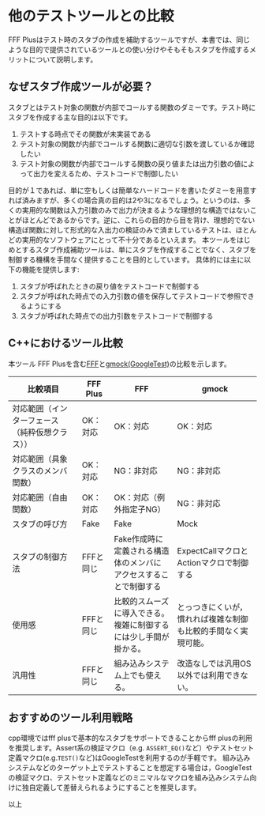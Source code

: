 # 他のテストツールとの比較

FFF Plusはテスト時のスタブの作成を補助するツールですが、本書では、同じような目的で提供されているツールとの使い分けやそもそもスタブを作成するメリットについて説明します。

## なぜスタブ作成ツールが必要？

スタブとはテスト対象の関数が内部でコールする関数のダミーです。テスト時にスタブを作成する主な目的は以下です。

1. テストする時点でその関数が未実装である
2. テスト対象の関数が内部でコールする関数に適切な引数を渡しているか確認したい
3. テスト対象の関数が内部でコールする関数の戻り値または出力引数の値によって出力を変えるため、テストコードで制御したい

目的が１であれば、単に空もしくは簡単なハードコードを書いたダミーを用意すれば済みますが、多くの場合真の目的は2や3になるでしょう。というのは、多くの実用的な関数は入力引数のみで出力が決まるような理想的な構造ではないことがほとんどであるからです。逆に、これらの目的から目を背け、理想的でない構造ぼ関数に対して形式的な入出力の検証のみで済ましているテストは、ほとんどの実用的なソフトウェアにとって不十分であるといえます。
本ツールをはじめとするスタブ作成補助ツールは、単にスタブを作成することでなく、スタブを制御する機構を手間なく提供することを目的としています。
具体的には主に以下の機能を提供します:

1. スタブが呼ばれたときの戻り値をテストコードで制御する
2. スタブが呼ばれた時点での入力引数の値を保存してテストコードで参照できるようにする
3. スタブが呼ばれた時点での出力引数をテストコードで制御する


## C++におけるツール比較

本ツール FFF Plusを含む[FFF](https://github.com/meekrosoft/fff)と[gmock(GoogleTest)](https://github.com/google/googletest)の比較を示します。

比較項目|FFF Plus|FFF|gmock
---|---|---|---
対応範囲（インターフェース（純粋仮想クラス））|OK：対応|OK：対応|OK：対応|
対応範囲（具象クラスのメンバ関数）|OK：対応|NG：非対応|NG：非対応
対応範囲（自由関数）|OK：対応|OK：対応（例外指定子NG）|NG：非対応
スタブの呼び方|Fake|Fake|Mock
スタブの制御方法|FFFと同じ|Fake作成時に定義される構造体のメンバに<br>アクセスすることで制御する|ExpectCallマクロとActionマクロで制御する
使用感|FFFと同じ|比較的スムーズに導入できる。<br>複雑に制御するには少し手間が掛かる。|とっつきにくいが，<br>慣れれば複雑な制御も比較的手間なく実現可能。
汎用性|FFFと同じ|組み込みシステム上でも使える。|改造なしでは汎用OS以外では利用できない。

## おすすめのツール利用戦略

cpp環境ではfff plusで基本的なスタブをサポートできることからfff plusの利用を推奨します。Assert系の検証マクロ（e.g. `ASSERT_EQ()`など）やテストセット定義マクロ(e.g.`TEST()`など)はGoogleTestを利用するのが手軽です。
組み込みシステムなどのターゲット上でテストすることを想定する場合は，GoogleTestの検証マクロ、テストセット定義などのミニマルなマクロを組み込みシステム向けに独自定義して差替えられるようにすることを推奨します。

以上
